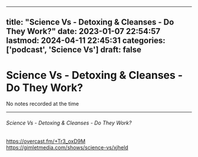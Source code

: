 
---
title: "Science Vs - Detoxing & Cleanses - Do They Work?"
date: 2023-01-07 22:54:57
lastmod: 2024-04-11 22:45:31
categories: ['podcast', 'Science Vs']
draft: false
---


# Science Vs - Detoxing & Cleanses - Do They Work?

No notes recorded at the time

- - -
###### Science Vs - Detoxing & Cleanses - Do They Work?

https://overcast.fm/+Tr3_oxD9M  
https://gimletmedia.com/shows/science-vs/xjheld

<!-- #public #podcast #Science Vs# -->

<!-- {BearID:1377A750-79B7-4879-8596-99EEF1D544A6-28016-00002D97F852841F} -->
